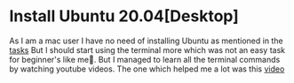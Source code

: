 # Install Ubuntu 20.04[Desktop]

As I am a mac user I have no need of installing Ubuntu as mentioned in the [tasks](https://docs.google.com/document/d/1sLvaJYe4Q1w-GBkPVYiIw6XxTlpcjZHbNcZu45K16G8/edit)
But I should start using the terminal more which was not an easy task for beginner's like me🥲. But I managed to learn all the terminal commands by watching youtube videos.
The one which helped me a lot was this [video](https://www.youtube.com/playlist?list=PL-osiE80TeTvGhHkpvfmKWOiIPF8UVy6c)
